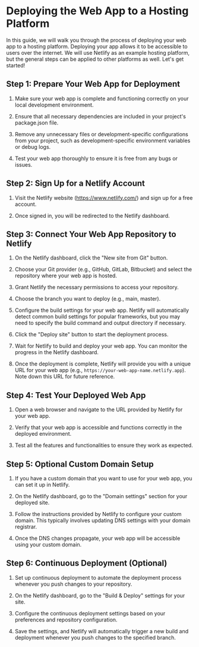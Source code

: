 # Deploying the Web App to a Hosting Platform

In this guide, we will walk you through the process of deploying your web app to a hosting platform. Deploying your app allows it to be accessible to users over the internet. We will use Netlify as an example hosting platform, but the general steps can be applied to other platforms as well. Let's get started!

## Step 1: Prepare Your Web App for Deployment

1. Make sure your web app is complete and functioning correctly on your local development environment.

2. Ensure that all necessary dependencies are included in your project's package.json file.

3. Remove any unnecessary files or development-specific configurations from your project, such as development-specific environment variables or debug logs.

4. Test your web app thoroughly to ensure it is free from any bugs or issues.

## Step 2: Sign Up for a Netlify Account

1. Visit the Netlify website (https://www.netlify.com/) and sign up for a free account.

2. Once signed in, you will be redirected to the Netlify dashboard.

## Step 3: Connect Your Web App Repository to Netlify

1. On the Netlify dashboard, click the "New site from Git" button.

2. Choose your Git provider (e.g., GitHub, GitLab, Bitbucket) and select the repository where your web app is hosted.

3. Grant Netlify the necessary permissions to access your repository.

4. Choose the branch you want to deploy (e.g., main, master).

5. Configure the build settings for your web app. Netlify will automatically detect common build settings for popular frameworks, but you may need to specify the build command and output directory if necessary.

6. Click the "Deploy site" button to start the deployment process.

7. Wait for Netlify to build and deploy your web app. You can monitor the progress in the Netlify dashboard.

8. Once the deployment is complete, Netlify will provide you with a unique URL for your web app (e.g., `https://your-web-app-name.netlify.app`). Note down this URL for future reference.

## Step 4: Test Your Deployed Web App

1. Open a web browser and navigate to the URL provided by Netlify for your web app.

2. Verify that your web app is accessible and functions correctly in the deployed environment.

3. Test all the features and functionalities to ensure they work as expected.

## Step 5: Optional Custom Domain Setup

1. If you have a custom domain that you want to use for your web app, you can set it up in Netlify.

2. On the Netlify dashboard, go to the "Domain settings" section for your deployed site.

3. Follow the instructions provided by Netlify to configure your custom domain. This typically involves updating DNS settings with your domain registrar.

4. Once the DNS changes propagate, your web app will be accessible using your custom domain.

## Step 6: Continuous Deployment (Optional)

1. Set up continuous deployment to automate the deployment process whenever you push changes to your repository.

2. On the Netlify dashboard, go to the "Build & Deploy" settings for your site.

3. Configure the continuous deployment settings based on your preferences and repository configuration.

4. Save the settings, and Netlify will automatically trigger a new build and deployment whenever you push changes to the specified branch.

